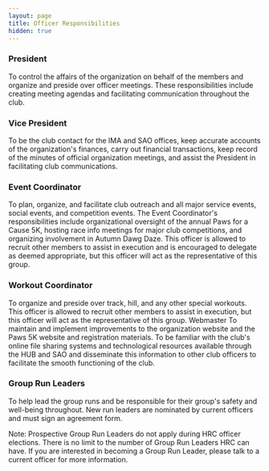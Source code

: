 ```yaml
---
layout: page
title: Officer Responsibilities
hidden: true
---
```


<h3>President</h3>
<p>To control the affairs of the organization on behalf of the members and organize and preside over officer meetings. These responsibilities include creating meeting agendas and facilitating communication throughout the club.</p>

<h3>Vice President</h3>
<p>To be the club contact for the IMA and SAO offices, keep accurate accounts of the organization&#39;s finances, carry out financial transactions, keep record of the minutes of official organization meetings, and assist the President in facilitating club
    communications.</p>

<h3>Event Coordinator</h3>
<p> To plan, organize, and facilitate club outreach and all major service events, social events, and competition events. The Event Coordinator&#39;s responsibilities include organizational oversight of the annual Paws for a Cause 5K, hosting race info meetings
    for major club competitions, and organizing involvement in Autumn Dawg Daze. This officer is allowed to recruit other members to assist in execution and is encouraged to delegate as deemed appropriate, but this officer will act as the representative
    of this group.
</p>
<h3>Workout Coordinator</h3>
<p>To organize and preside over track, hill, and any other special workouts. This officer is allowed to recruit other members to assist in execution, but this officer will act as the representative of this group. Webmaster To maintain and implement improvements
    to the organization website and the Paws 5K website and registration materials. To be familiar with the club&#39;s online file sharing systems and technological resources available through the HUB and SAO and disseminate this information to other
    club officers to facilitate the smooth functioning of the club. </p>

<a name="run_leaders"></a>
  <h3>Group Run Leaders</h3>
  <p>To help lead the group runs and be responsible for their group&#39;s safety and well-being throughout. New run leaders are nominated by current officers and must sign
    an agreement form. <p>
    <p>Note: Prospective Group Run Leaders do not apply during HRC officer elections. There is no limit to the number of Group Run Leaders HRC can have. If you are interested in becoming a Group Run Leader, please talk to a current
    officer for more information.</p>
